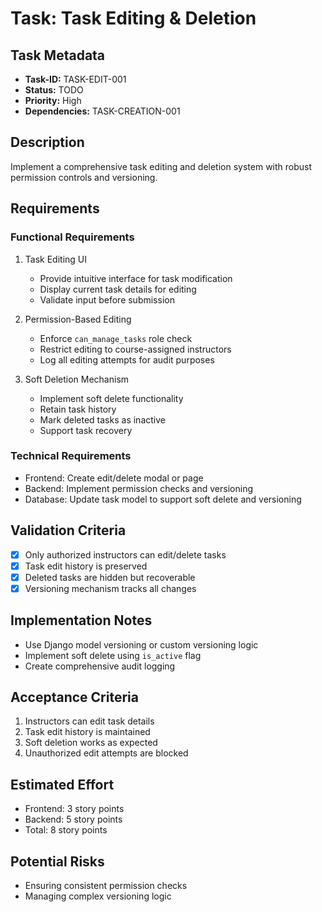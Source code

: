 # Task: Task Editing & Deletion

## Task Metadata
- **Task-ID:** TASK-EDIT-001
- **Status:** TODO
- **Priority:** High
- **Dependencies:** TASK-CREATION-001

## Description
Implement a comprehensive task editing and deletion system with robust permission controls and versioning.

## Requirements

### Functional Requirements
1. Task Editing UI
   - Provide intuitive interface for task modification
   - Display current task details for editing
   - Validate input before submission

2. Permission-Based Editing
   - Enforce `can_manage_tasks` role check
   - Restrict editing to course-assigned instructors
   - Log all editing attempts for audit purposes

3. Soft Deletion Mechanism
   - Implement soft delete functionality
   - Retain task history
   - Mark deleted tasks as inactive
   - Support task recovery

### Technical Requirements
- Frontend: Create edit/delete modal or page
- Backend: Implement permission checks and versioning
- Database: Update task model to support soft delete and versioning

## Validation Criteria
- [x] Only authorized instructors can edit/delete tasks
- [x] Task edit history is preserved
- [x] Deleted tasks are hidden but recoverable
- [x] Versioning mechanism tracks all changes

## Implementation Notes
- Use Django model versioning or custom versioning logic
- Implement soft delete using `is_active` flag
- Create comprehensive audit logging

## Acceptance Criteria
1. Instructors can edit task details
2. Task edit history is maintained
3. Soft deletion works as expected
4. Unauthorized edit attempts are blocked

## Estimated Effort
- Frontend: 3 story points
- Backend: 5 story points
- Total: 8 story points

## Potential Risks
- Ensuring consistent permission checks
- Managing complex versioning logic
